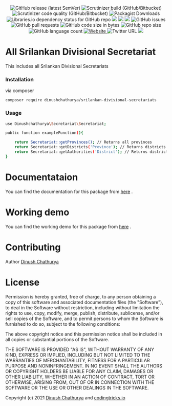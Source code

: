 <p align="center">
    <img alt="GitHub release (latest SemVer)" src="https://img.shields.io/github/v/release/dinushchathurya/srilankan-divisional-secretariats?style=plastic">
    <img alt="Scrutinizer build (GitHub/Bitbucket)" src="https://img.shields.io/scrutinizer/build/g/dinushchathurya/srilankan-divisional-secretariats/main?style=plastic">
    <img alt="Scrutinizer code quality (GitHub/Bitbucket)" src="https://img.shields.io/scrutinizer/quality/g/dinushchathurya/srilankan-divisional-secretariats/main?style=plastic">
    <img alt="Packagist Downloads" src="https://img.shields.io/packagist/dm/dinushchathurya/srilankan-divisional-secretariats?style=plastic">
    <img alt="Libraries.io dependency status for GitHub repo" src="https://img.shields.io/librariesio/github/dinushchathurya/srilankan-divisional-secretariats?logoColor=orange&style=plastic">
    <img src="https://img.shields.io/badge/coverage-90%25-yellowgreen">
    <img src="https://img.shields.io/badge/rating-★★★★☆-brightgreen">
    <img src="https://img.shields.io/badge/uptime-100%25-brightgreen">
    <img alt="GitHub issues" src="https://img.shields.io/github/issues/dinushchathurya/srilankan-universities-faculties-degress?style=plastic">
    <img alt="GitHub pull requests" src="https://img.shields.io/github/issues-pr/dinushchathurya/srilankan-universities-faculties-degress?style=plastic">
    <img alt="GitHub code size in bytes" src="https://img.shields.io/github/languages/code-size/dinushchathurya/srilankan-universities-faculties-degrees?style=plastic">
    <img alt="GitHub repo size" src="https://img.shields.io/github/repo-size/dinushchathurya/srilankan-universities-faculties-degress?style=plastic">
    <img alt="GitHub language count" src="https://img.shields.io/github/languages/count/dinushchathurya/srilankan-universities-faculties-degress">
    <a href="https://dinushchathurya.github.io/">
    <img alt="Website" src="https://img.shields.io/website?down_message=red&style=plastic&up_message=online&url=https%3A%2F%2Fdinushchathurya.github.io%2F">
    </a>
    <img alt="Twitter URL" src="https://img.shields.io/twitter/url?style=social&url=https%3A%2F%2Ftwitter.com%2FDinushChathurya">
    <img src="https://img.shields.io/badge/made%20with%20love-by%20srilanka-orange">
</p>

# All Srilankan Divisional Secretariat

This includes all Srilankan Divisional Secretariats

### Installation

via composer

`composer require dinushchathurya/srilankan-divisional-secretariats`

### Usage 

```sh 
use Dinushchathurya\Secretariat\Secretariat;

public function exampleFunction(){

    return Secretariat::getProvinces(); // Returns all provinces 
    return Secretariat::getDistricts('Province'); // Returns districts of province 
    return Secretariat::getAuthorities('District'); // Returns district secretariats of a district 
}
```
# Documentataion
You can find the documentation for this package from [here](https://divisional-secretariats.herokuapp.com/documentation) .

# Working demo
You can find the working demo for this package from [here](http://divisional-secretariats.herokuapp.com/) .

# Contributing

Author [Dinush Chathurya](https://dinushchathurya.github.io/)

# License

Permission is hereby granted, free of charge, to any person obtaining
a copy of this software and associated documentation files (the
"Software"), to deal in the Software without restriction, including
without limitation the rights to use, copy, modify, merge, publish,
distribute, sublicense, and/or sell copies of the Software, and to
permit persons to whom the Software is furnished to do so, subject to
the following conditions:

The above copyright notice and this permission notice shall be
included in all copies or substantial portions of the Software.

THE SOFTWARE IS PROVIDED "AS IS", WITHOUT WARRANTY OF ANY KIND,
EXPRESS OR IMPLIED, INCLUDING BUT NOT LIMITED TO THE WARRANTIES OF
MERCHANTABILITY, FITNESS FOR A PARTICULAR PURPOSE AND
NONINFRINGEMENT. IN NO EVENT SHALL THE AUTHORS OR COPYRIGHT HOLDERS BE
LIABLE FOR ANY CLAIM, DAMAGES OR OTHER LIABILITY, WHETHER IN AN ACTION
OF CONTRACT, TORT OR OTHERWISE, ARISING FROM, OUT OF OR IN CONNECTION
WITH THE SOFTWARE OR THE USE OR OTHER DEALINGS IN THE SOFTWARE.

Copyright (c) 2021 <a href="https://dinushchathurya.github.io/">Dinush Chathurya</a> and <a href="https://codingtricks.io/">codingtricks.io</a>
